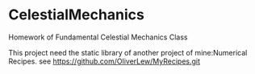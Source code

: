 # CelestialMechanics
Homework of Fundamental Celestial Mechanics Class

This project need the static library of another project of mine:Numerical Recipes. see https://github.com/OliverLew/MyRecipes.git
